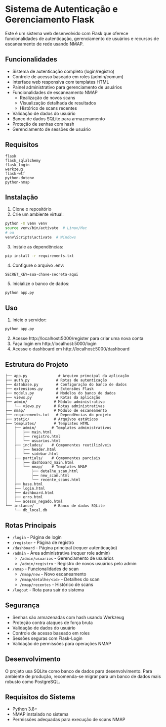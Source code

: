 # Sistema de Autenticação e Gerenciamento Flask

Este é um sistema web desenvolvido com Flask que oferece funcionalidades de autenticação, gerenciamento de usuários e recursos de escaneamento de rede usando NMAP.

## Funcionalidades

- Sistema de autenticação completo (login/registro)
- Controle de acesso baseado em roles (admin/comum)
- Interface web responsiva com templates HTML
- Painel administrativo para gerenciamento de usuários
- Funcionalidades de escaneamento NMAP
  - Realização de novos scans
  - Visualização detalhada de resultados
  - Histórico de scans recentes
- Validação de dados do usuário
- Banco de dados SQLite para armazenamento
- Proteção de senhas com hash
- Gerenciamento de sessões de usuário

## Requisitos

```
flask
flask_sqlalchemy
flask_login
werkzeug
flask-wtf
python-dotenv
python-nmap
```

## Instalação

1. Clone o repositório
2. Crie um ambiente virtual:
```bash
python -m venv venv
source venv/bin/activate  # Linux/Mac
# ou
venv\Scripts\activate  # Windows
```

3. Instale as dependências:
```bash
pip install -r requirements.txt
```

4. Configure o arquivo .env:
```
SECRET_KEY=sua-chave-secreta-aqui
```

5. Inicialize o banco de dados:
```bash
python app.py
```

## Uso

1. Inicie o servidor:
```bash
python app.py
```

2. Acesse http://localhost:5000/register para criar uma nova conta
3. Faça login em http://localhost:5000/login
4. Acesse o dashboard em http://localhost:5000/dashboard

## Estrutura do Projeto

```
├── app.py              # Arquivo principal da aplicação
├── auth.py            # Rotas de autenticação
├── database.py        # Configuração do banco de dados
├── extensions.py      # Extensões Flask
├── models.py          # Modelos do banco de dados
├── views.py           # Rotas da aplicação
├── admin/            # Módulo administrativo
│   └── views.py      # Rotas administrativas
├── nmap/             # Módulo de escaneamento
├── requirements.txt   # Dependências do projeto
├── static/           # Arquivos estáticos
├── templates/        # Templates HTML
│   ├── admin/       # Templates administrativos
│   │   ├── main.html
│   │   ├── registro.html
│   │   └── usuarios.html
│   ├── includes/    # Componentes reutilizáveis
│   │   ├── header.html
│   │   └── sidebar.html
│   ├── partials/    # Componentes parciais
│   │   ├── dashboard_main.html
│   │   └── nmap/    # Templates NMAP
│   │       ├── detalhe_scan.html
│   │       ├── new_scan.html
│   │       └── recente_scans.html
│   ├── base.html
│   ├── login.html
│   ├── dashboard.html
│   ├── erro.html
│   └── acesso_negado.html
└── instance/         # Banco de dados SQLite
    └── db_local.db
```

## Rotas Principais

- `/login` - Página de login
- `/register` - Página de registro
- `/dashboard` - Página principal (requer autenticação)
- `/admin` - Área administrativa (requer role admin)
  - `/admin/usuarios` - Gerenciamento de usuários
  - `/admin/registro` - Registro de novos usuários pelo admin
- `/nmap` - Funcionalidades de scan
  - `/nmap/new` - Novo escaneamento
  - `/nmap/detalhe/<id>` - Detalhes do scan
  - `/nmap/recentes` - Histórico de scans
- `/logout` - Rota para sair do sistema

## Segurança

- Senhas são armazenadas com hash usando Werkzeug
- Proteção contra ataques de força bruta
- Validação de dados do usuário
- Controle de acesso baseado em roles
- Sessões seguras com Flask-Login
- Validação de permissões para operações NMAP

## Desenvolvimento

O projeto usa SQLite como banco de dados para desenvolvimento. Para ambiente de produção, recomenda-se migrar para um banco de dados mais robusto como PostgreSQL.

## Requisitos do Sistema

- Python 3.8+
- NMAP instalado no sistema
- Permissões adequadas para execução de scans NMAP

